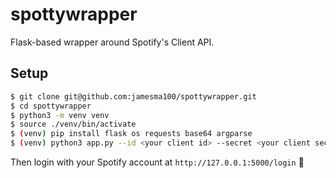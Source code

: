# spottywrapper

Flask-based wrapper around Spotify's Client API.

## Setup
```bash
$ git clone git@github.com:jamesma100/spottywrapper.git
$ cd spottywrapper
$ python3 -m venv venv
$ source ./venv/bin/activate
$ (venv) pip install flask os requests base64 argparse
$ (venv) python3 app.py --id <your client id> --secret <your client secret>
```

Then login with your Spotify account at `http://127.0.0.1:5000/login` 🚀
